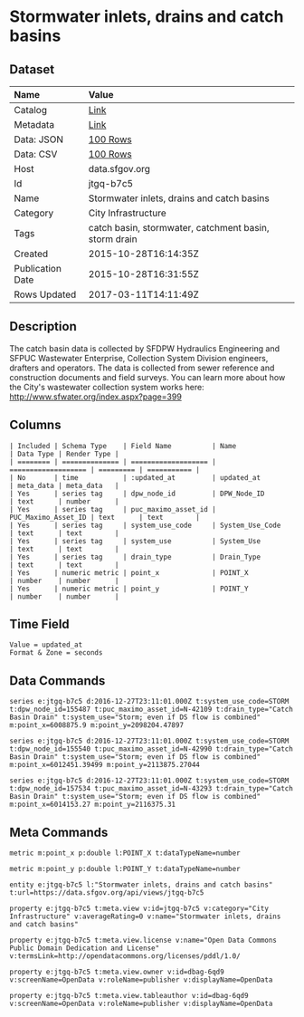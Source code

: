 # Stormwater inlets, drains and catch basins

## Dataset

| Name | Value |
| :--- | :---- |
| Catalog | [Link](https://catalog.data.gov/dataset/stormwater-inlets-drains-and-catch-basins) |
| Metadata | [Link](https://data.sfgov.org/api/views/jtgq-b7c5) |
| Data: JSON | [100 Rows](https://data.sfgov.org/api/views/jtgq-b7c5/rows.json?max_rows=100) |
| Data: CSV | [100 Rows](https://data.sfgov.org/api/views/jtgq-b7c5/rows.csv?max_rows=100) |
| Host | data.sfgov.org |
| Id | jtgq-b7c5 |
| Name | Stormwater inlets, drains and catch basins |
| Category | City Infrastructure |
| Tags | catch basin, stormwater, catchment basin, storm drain |
| Created | 2015-10-28T16:14:35Z |
| Publication Date | 2015-10-28T16:31:55Z |
| Rows Updated | 2017-03-11T14:11:49Z |

## Description

The catch basin data is collected by SFDPW Hydraulics Engineering and SFPUC Wastewater Enterprise, Collection System Division engineers, drafters and operators.  The data is collected from sewer reference and construction documents and field surveys. You can learn more about how the City's wastewater collection system works here: http://www.sfwater.org/index.aspx?page=399

## Columns

```ls
| Included | Schema Type    | Field Name          | Name                | Data Type | Render Type |
| ======== | ============== | =================== | =================== | ========= | =========== |
| No       | time           | :updated_at         | updated_at          | meta_data | meta_data   |
| Yes      | series tag     | dpw_node_id         | DPW_Node_ID         | text      | number      |
| Yes      | series tag     | puc_maximo_asset_id | PUC_Maximo_Asset_ID | text      | text        |
| Yes      | series tag     | system_use_code     | System_Use_Code     | text      | text        |
| Yes      | series tag     | system_use          | System_Use          | text      | text        |
| Yes      | series tag     | drain_type          | Drain_Type          | text      | text        |
| Yes      | numeric metric | point_x             | POINT_X             | number    | number      |
| Yes      | numeric metric | point_y             | POINT_Y             | number    | number      |
```

## Time Field

```ls
Value = updated_at
Format & Zone = seconds
```

## Data Commands

```ls
series e:jtgq-b7c5 d:2016-12-27T23:11:01.000Z t:system_use_code=STORM t:dpw_node_id=155487 t:puc_maximo_asset_id=N-42109 t:drain_type="Catch Basin Drain" t:system_use="Storm; even if DS flow is combined" m:point_x=6008875.9 m:point_y=2098204.47897

series e:jtgq-b7c5 d:2016-12-27T23:11:01.000Z t:system_use_code=STORM t:dpw_node_id=155540 t:puc_maximo_asset_id=N-42990 t:drain_type="Catch Basin Drain" t:system_use="Storm; even if DS flow is combined" m:point_x=6012451.39499 m:point_y=2113875.27044

series e:jtgq-b7c5 d:2016-12-27T23:11:01.000Z t:system_use_code=STORM t:dpw_node_id=157534 t:puc_maximo_asset_id=N-43293 t:drain_type="Catch Basin Drain" t:system_use="Storm; even if DS flow is combined" m:point_x=6014153.27 m:point_y=2116375.31
```

## Meta Commands

```ls
metric m:point_x p:double l:POINT_X t:dataTypeName=number

metric m:point_y p:double l:POINT_Y t:dataTypeName=number

entity e:jtgq-b7c5 l:"Stormwater inlets, drains and catch basins" t:url=https://data.sfgov.org/api/views/jtgq-b7c5

property e:jtgq-b7c5 t:meta.view v:id=jtgq-b7c5 v:category="City Infrastructure" v:averageRating=0 v:name="Stormwater inlets, drains and catch basins"

property e:jtgq-b7c5 t:meta.view.license v:name="Open Data Commons Public Domain Dedication and License" v:termsLink=http://opendatacommons.org/licenses/pddl/1.0/

property e:jtgq-b7c5 t:meta.view.owner v:id=dbag-6qd9 v:screenName=OpenData v:roleName=publisher v:displayName=OpenData

property e:jtgq-b7c5 t:meta.view.tableauthor v:id=dbag-6qd9 v:screenName=OpenData v:roleName=publisher v:displayName=OpenData
```